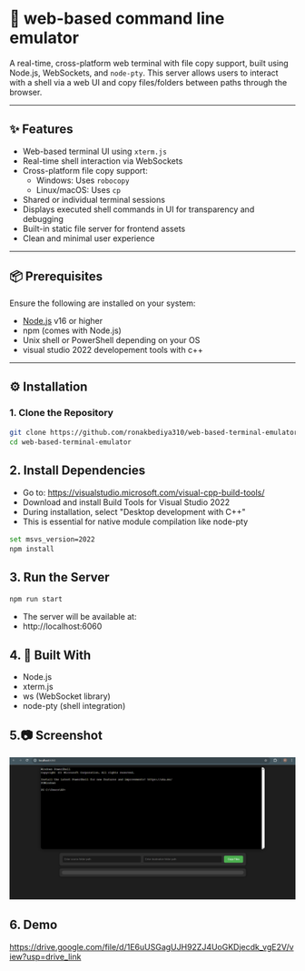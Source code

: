 # 🧭 web-based command line emulator

A real-time, cross-platform web terminal with file copy support, built using Node.js, WebSockets, and `node-pty`. This server allows users to interact with a shell via a web UI and copy files/folders between paths through the browser.

---

## ✨ Features

- Web-based terminal UI using `xterm.js`
- Real-time shell interaction via WebSockets
- Cross-platform file copy support:
  - Windows: Uses `robocopy`
  - Linux/macOS: Uses `cp`
- Shared or individual terminal sessions
- Displays executed shell commands in UI for transparency and debugging
- Built-in static file server for frontend assets
- Clean and minimal user experience

---

## 📦 Prerequisites

Ensure the following are installed on your system:

- [Node.js](https://nodejs.org/) v16 or higher
- npm (comes with Node.js)
- Unix shell or PowerShell depending on your OS
- visual studio 2022 developement tools with c++
---

## ⚙️ Installation

### 1. Clone the Repository

```bash
git clone https://github.com/ronakbediya310/web-based-terminal-emulator.git
cd web-based-terminal-emulator
```

## 2. Install Dependencies
- Go to: https://visualstudio.microsoft.com/visual-cpp-build-tools/
- Download and install Build Tools for Visual Studio 2022
- During installation, select "Desktop development with C++"
- This is essential for native module compilation like node-pty
```bash
set msvs_version=2022
npm install
```

## 3. Run the Server
```bash
npm run start
```
- The server will be available at:
- http://localhost:6060

## 4. 🧰 Built With
- Node.js
- xterm.js
- ws (WebSocket library)
- node-pty (shell integration)

## 5.📷 Screenshot
![alt text](image.png)

## 6. Demo
https://drive.google.com/file/d/1E6uUSGagUJH92ZJ4UoGKDjecdk_vgE2V/view?usp=drive_link

